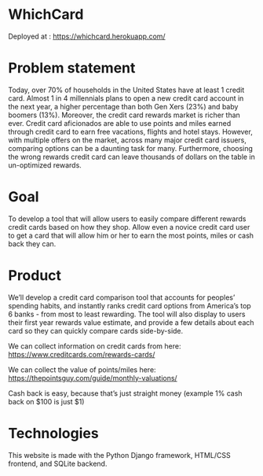 # WhichCard

Deployed at : https://whichcard.herokuapp.com/

# Problem statement

Today, over 70% of households in the United States have at least 1 credit card. Almost 1 in 4 millennials plans to open a new credit card account in the next year, a higher percentage than both Gen Xers (23%) and baby boomers (13%). Moreover, the credit card rewards market is richer than ever. Credit card aficionados are able to use points and miles earned through credit card to earn free vacations, flights and hotel stays. However, with multiple offers on the market, across many major credit card issuers, comparing options can be a daunting task for many. Furthermore, choosing the wrong rewards credit card can leave thousands of dollars on the table in un-optimized rewards.

# Goal

To develop a tool that will allow users to easily compare different rewards credit cards based on how they shop. Allow even a novice credit card user to get a card that will allow him or her to earn the most points, miles or cash back they can.

# Product

We’ll develop a credit card comparison tool that accounts for peoples’ spending habits, and instantly ranks credit card options from America’s top 6 banks - from most to least rewarding. The tool will also display to users their first year rewards value estimate, and provide a few details about each card so they can quickly compare cards side-by-side.


We can collect information on credit cards from here: https://www.creditcards.com/rewards-cards/

We can collect the value of points/miles here: https://thepointsguy.com/guide/monthly-valuations/

Cash back is easy, because that’s just straight money (example 1% cash back on $100 is just $1)

# Technologies 

This website is made with the Python Django framework, HTML/CSS frontend, and SQLite backend. 

